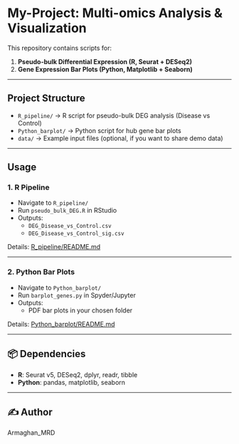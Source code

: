 # My-Project: Multi-omics Analysis & Visualization

This repository contains scripts for:
1. **Pseudo-bulk Differential Expression (R, Seurat + DESeq2)**
2. **Gene Expression Bar Plots (Python, Matplotlib + Seaborn)**

---

##  Project Structure

- `R_pipeline/` → R script for pseudo-bulk DEG analysis (Disease vs Control)
- `Python_barplot/` → Python script for hub gene bar plots
- `data/` → Example input files (optional, if you want to share demo data)

---

## Usage

### 1. R Pipeline
- Navigate to `R_pipeline/`
- Run `pseudo_bulk_DEG.R` in RStudio
- Outputs:
  - `DEG_Disease_vs_Control.csv`
  - `DEG_Disease_vs_Control_sig.csv`

Details: [R_pipeline/README.md](R_pipeline/README.md)

---

### 2. Python Bar Plots
- Navigate to `Python_barplot/`
- Run `barplot_genes.py` in Spyder/Jupyter
- Outputs:
  - PDF bar plots in your chosen folder

Details: [Python_barplot/README.md](Python_barplot/README.md)

---

## 📦 Dependencies

- **R**: Seurat v5, DESeq2, dplyr, readr, tibble
- **Python**: pandas, matplotlib, seaborn

---

## ✍️ Author
Armaghan_MRD

